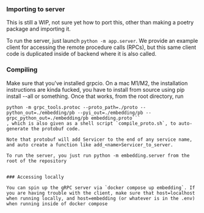 ### Importing to server

This is still a WIP, not sure yet how to port this, other than making a poetry package and importing it.

To run the server, just launch `python -m app.server`. We provide an example client for accessing the remote procedure calls (RPCs), but this same client code is duplicated inside of backend where it is also called.

### Compiling

Make sure that you've installed grpcio. On a mac M1/M2, the installation instructions are kinda fucked, you have to install from source using pip install --all or something. Once that works, from the root directory, run
```
python -m grpc_tools.protoc --proto_path=./proto --python_out=./embedding/pb --pyi_out=./embedding/pb --grpc_python_out=./embedding/pb embedding.proto```
, which is also given as a shell script `compile_proto.sh`, to auto-generate the protobuf code.

Note that protobuf will add Servicer to the end of any service name, and auto create a function like add_<name>Servicer_to_server.

To run the server, you just run python -m embedding.server from the root of the repository


### Accessing locally

You can spin up the gRPC server via `docker compose up embedding`. If you are having trouble with the client, make sure that host=localhost when running locally, and host=embedding (or whatever is in the .env) when running inside of docker compose